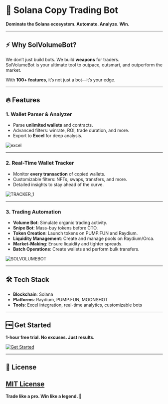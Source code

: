 # 🚀 **Solana Copy Trading Bot**

**Dominate the Solana ecosystem. Automate. Analyze. Win.**

---

## ⚡ **Why SolVolumeBot?**

We don’t just build bots. We build **weapons** for traders.  
SolVolumeBot is your ultimate tool to outpace, outsmart, and outperform the market.  

With **100+ features**, it’s not just a bot—it’s your edge.

---

## 🔥 **Features**

### **1. Wallet Parser & Analyzer**
- Parse **unlimited wallets** and contracts.  
- Advanced filters: winrate, ROI, trade duration, and more.  
- Export to **Excel** for deep analysis.  

![excel](https://github.com/user-attachments/assets/4d70e408-13c4-479c-bd46-8e66e3479fac)

---

### **2. Real-Time Wallet Tracker**
- Monitor **every transaction** of copied wallets.  
- Customizable filters: NFTs, swaps, transfers, and more.  
- Detailed insights to stay ahead of the curve.  

![TRACKER_1](https://github.com/user-attachments/assets/438dfb40-eb66-49e1-8aaa-e0d6cf16e10d)

---

### **3. Trading Automation**
- **Volume Bot**: Simulate organic trading activity.  
- **Snipe Bot**: Mass-buy tokens before CTO.  
- **Token Creation**: Launch tokens on PUMP.FUN and Raydium.  
- **Liquidity Management**: Create and manage pools on Raydium/Orca.  
- **Market-Making**: Ensure liquidity and tighter spreads.  
- **Batch Operations**: Create wallets and perform bulk transfers.  

![SOLVOLUMEBOT](https://github.com/user-attachments/assets/7c2d9cd7-7f22-47cf-8656-928fbd2ddbab)

---

## 🛠️ **Tech Stack**
- **Blockchain**: Solana  
- **Platforms**: Raydium, PUMP.FUN, MOONSHOT  
- **Tools**: Excel integration, real-time analytics, customizable bots  

---

## 🆓 **Get Started**

**1-hour free trial. No excuses. Just results.**

[![Get Started](https://img.shields.io/badge/Get%20Started-Now-blue?style=for-the-badge)](https://linktr.ee/solvolumebot)

---
## 📜 **License**
[MIT License](LICENSE)  
---

**Trade like a pro. Win like a legend. 🚀**

